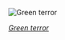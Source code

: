 
![Green terror](https://upload.wikimedia.org/wikipedia/commons/thumb/7/78/Andinoacara_rivulatus_-_Karlsruhe_Zoo_01_edit1.jpg/750px-Andinoacara_rivulatus_-_Karlsruhe_Zoo_01_edit1.jpg)

*[Green terror](https://wikipedia.org/wiki/File:Andinoacara_rivulatus_-_Karlsruhe_Zoo_01_edit1.jpg)*
